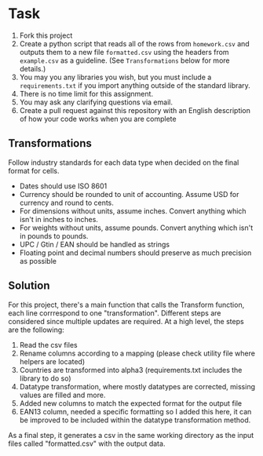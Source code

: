 # Task

1. Fork this project
2. Create a python script that reads all of the rows from `homework.csv` and outputs them to a new file `formatted.csv` using the headers from `example.csv` as a guideline.  (See `Transformations` below for more details.)
3. You may you any libraries you wish, but you must include a `requirements.txt` if you import anything outside of the standard library.
4. There is no time limit for this assignment.
5. You may ask any clarifying questions via email.
6. Create a pull request against this repository with an English description of how your code works when you are complete

## Transformations

Follow industry standards for each data type when decided on the final format for cells.

* Dates should use ISO 8601
* Currency should be rounded to unit of accounting. Assume USD for currency and round to cents.
* For dimensions without units, assume inches. Convert anything which isn't in inches to inches.
* For weights without units, assume pounds. Convert anything which isn't in pounds to pounds.
* UPC / Gtin / EAN should be handled as strings
* Floating point and decimal numbers should preserve as much precision as possible


## Solution

For this project, there's a main function that calls the Transform function, each line corrrespond to one "transformation". Different steps are considered since multiple updates are required. 
At a high level, the steps are the following:
1. Read the csv files
2. Rename columns according to a mapping (please check utility file where helpers are located)
3. Countries are transformed into alpha3 (requirements.txt includes the library to do so)
4. Datatype transformation, where mostly datatypes are corrected, missing values are filled and more.
5. Added new columns to match the expected format for the output file
6. EAN13 column, needed a specific formatting so I added this here, it can be improved to be included within the datatype transformation method.

As a final step, it generates a csv in the same working directory as the input files called "formatted.csv" with the output data.